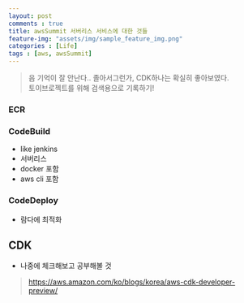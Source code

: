 ```yaml
---
layout: post
comments : true
title: awsSummit 서버리스 서비스에 대한 것들
feature-img: "assets/img/sample_feature_img.png"
categories : [Life]
tags : [aws, awsSummit]
---
```

> 음 기억이 잘 안난다.. 졸아서그런가, CDK하나는 확실히 좋아보였다. <br/> 토이브로젝트를 위해 검색용으로 기록하기!


### ECR
### CodeBuild
- like jenkins
- 서버리스
- docker 포함
- aws cli 포함

### CodeDeploy
- 람다에 최적화

## CDK 
- 나중에 체크해보고 공부해볼 것
> https://aws.amazon.com/ko/blogs/korea/aws-cdk-developer-preview/